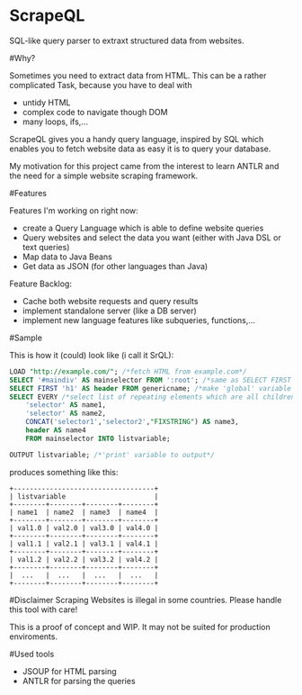 # ScrapeQL
SQL-like query parser to extraxt structured data from websites.

#Why?

Sometimes you need to extract data from HTML. This can be a rather complicated Task, because you have to deal with
 - untidy HTML
 - complex code to navigate though DOM
 - many loops, ifs,...

ScrapeQL gives you a handy query language, inspired by SQL which enables you to fetch website data as easy it is to query your database.

My motivation for this project came from the interest to learn ANTLR and the need for a simple website scraping framework.

#Features

Features I'm working on right now:

 - create a Query Language which is able to define website queries
 - Query websites and select the data you want (either with Java DSL or text queries)
 - Map data to Java Beans
 - Get data as JSON (for other languages than Java)

Feature Backlog:

 - Cache both website requests and query results
 - implement standalone server (like a DB server)
 - implement new language features like subqueries, functions,...

#Sample

This is how it (could) look like (i call it SrQL):

```sql
LOAD "http://example.com/"; /*fetch HTML from example.com*/
SELECT '#maindiv' AS mainselector FROM ':root'; /*same as SELECT FIRST statement*/
SELECT FIRST 'h1' AS header FROM genericname; /*make 'global' variable genericname*/
SELECT EVERY /*select list of repeating elements which are all children of #maindiv*/
    'selector' AS name1, 
    'selector' AS name2, 
    CONCAT('selector1','selector2',"FIXSTRING") AS name3, 
    header AS name4 
    FROM mainselector INTO listvariable;

OUTPUT listvariable; /*'print' variable to output*/

```
produces something like this:

```
+-----------------------------------+
| listvariable                      |
+--------+--------+--------+--------+
| name1  | name2  | name3  | name4  |
+--------+--------+--------+--------+
| val1.0 | val2.0 | val3.0 | val4.0 |
+--------+--------+--------+--------+
| val1.1 | val2.1 | val3.1 | val4.1 |
+--------+--------+--------+--------+
| val1.2 | val2.2 | val3.2 | val4.2 |
+--------+--------+--------+--------+
|  ...   |  ...   |  ...   |  ...   |
+--------+--------+--------+--------+

```

#Disclaimer
Scraping Websites is illegal in some countries. Please handle this tool with care!

This is a proof of concept and WIP. It may not be suited for production enviroments.

#Used tools

 - JSOUP for HTML parsing
 - ANTLR for parsing the queries
